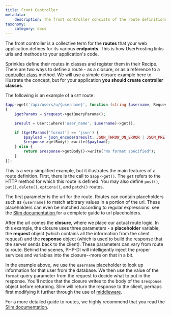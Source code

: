 ```yaml
---
title: Front Controller
metadata:
    description: The front controller consists of the route definitions that UserFrosting uses to process incoming requests from the client.
taxonomy:
    category: docs
---
```


The front controller is a collective term for the **routes** that your web application defines for its various **endpoints**. This is how UserFrosting links urls and methods to your application's code.

Sprinkles define their routes in classes and register them in their Recipe. There are two ways to define a route - as a closure, or as a reference to a [controller class](/routes-and-controllers/controller-classes) method. We will use a simple closure example here to illustrate the concept, but for your application **you should create controller classes**.

The following is an example of a `GET` route:

```php
$app->get('/api/users/u/{username}', function (string $username, Request $request, Response $response, array $args) 
{
    $getParams = $request->getQueryParams();

    $result = User::where('user_name', $username)->get();

    if ($getParams['format'] == 'json') {
        $payload = json_encode($result, JSON_THROW_ON_ERROR | JSON_PRETTY_PRINT);
        $response->getBody()->write($payload);
    } else {
        return $response->getBody()->write("No format specified");
    }
});
```

This is a very simplified example, but it illustrates the main features of a route definition. First, there is the call to `$app->get()`. The `get` refers to the HTTP method for which this route is defined. You may also define `post()`, `put()`, `delete()`, `options()`, and `patch()` routes.

The first parameter is the url for the route. Routes can contain placeholders such as `{username}` to match arbitrary values in a portion of the url. These placeholders can even be matched according to regular expressions: see the [Slim documentation ](https://www.slimframework.com/docs/v4/objects/routing.html#route-placeholders) for a complete guide to url placeholders.

After the url comes the **closure**, where we place our actual route logic. In this example, the closure uses three parameters - a **placeholder** variable, the **request** object (which contains all the information from the client request) and the **response** object (which is used to build the response that the server sends back to the client). These parameters can vary from route to route. Behind the scenes, PHP-DI will intelligently inject the proper services and variables into the closure--more on that in a bit.

In the example above, we use the `username` placeholder to look up information for that user from the database. We then use the value of the `format` query parameter from the request to decide what to put in the response. You'll notice that the closure writes to the body of the `$response` object before returning. Slim will return the response to the client, perhaps first modifying it further through the use of [middleware](/advanced/middlewares).

For a more detailed guide to routes, we highly recommend that you read the [Slim documentation](https://www.slimframework.com/docs/v4/objects/routing.html).
